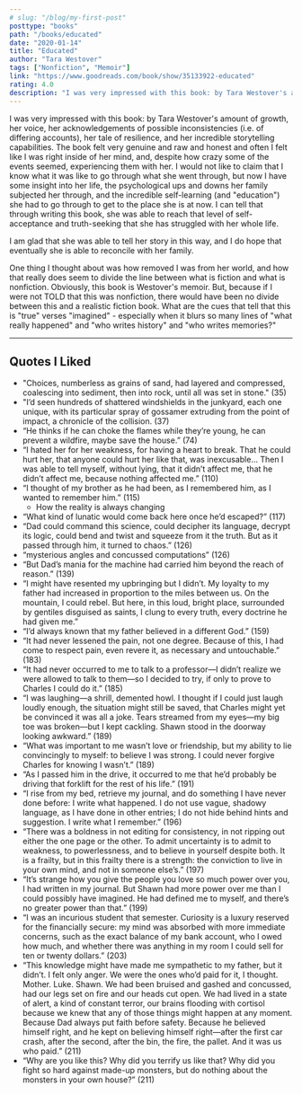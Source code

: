 ```yaml
---
# slug: "/blog/my-first-post"
posttype: "books"
path: "/books/educated"
date: "2020-01-14"
title: "Educated"
author: "Tara Westover"
tags: ["Nonfiction", "Memoir"]
link: "https://www.goodreads.com/book/show/35133922-educated"
rating: 4.0
description: "I was very impressed with this book: by Tara Westover's amount of growth, her voice, her acknowledgements of possible inconsistencies (i.e. of differing accounts), her tale of resilience, and her incredible storytelling capabilities. The book felt very genuine and raw and honest and often I felt like I was right inside of her mind, and, despite how crazy some of the events seemed, experiencing them with her."
---
```


I was very impressed with this book: by Tara Westover's amount of growth, her voice, her acknowledgements of possible inconsistencies (i.e. of differing accounts), her tale of resilience, and her incredible storytelling capabilities. The book felt very genuine and raw and honest and often I felt like I was right inside of her mind, and, despite how crazy some of the events seemed, experiencing them with her. I would not like to claim that I know what it was like to go through what she went through, but now I have some insight into her life, the psychological ups and downs her family subjected her through, and the incredible self-learning (and "education") she had to go through to get to the place she is at now. I can tell that through writing this book, she was able to reach that level of self-acceptance and truth-seeking that she has struggled with her whole life.

I am glad that she was able to tell her story in this way, and I do hope that eventually she is able to reconcile with her family.

One thing I thought about was how removed I was from her world, and how that really does seem to divide the line between what is fiction and what is nonfiction. Obviously, this book is Westover's memoir. But, because if I were not TOLD that this was nonfiction, there would have been no divide between this and a realistic fiction book. What are the cues that tell that this is "true" verses "imagined" - especially when it blurs so many lines of "what really happened" and "who writes history" and "who writes memories?"

---

## Quotes I Liked

- "Choices, numberless as grains of sand, had layered and compressed, coalescing into sediment, then into rock, until all was set in stone." (35)
- "I’d seen hundreds of shattered windshields in the junkyard, each one unique, with its particular spray of gossamer extruding from the point of impact, a chronicle of the collision. (37)
- “He thinks if he can choke the flames while they’re young, he can prevent a wildfire, maybe save the house.” (74)
- “I hated her for her weakness, for having a heart to break. That he could hurt her, that anyone could hurt her like that, was inexcusable… Then I was able to tell myself, without lying, that it didn’t affect me, that he didn’t affect me, because nothing affected me.” (110)
- “I thought of my brother as he had been, as I remembered him, as I wanted to remember him.” (115)
    - How the reality is always changing
- “What kind of lunatic would come back here once he’d escaped?” (117)
- “Dad could command this science, could decipher its language, decrypt its logic, could bend and twist and squeeze from it the truth. But as it passed through him, it turned to chaos.” (126)
- “mysterious angles and concussed computations” (126)
- “But Dad’s mania for the machine had carried him beyond the reach of reason.” (139)
- “I might have resented my upbringing but I didn’t. My loyalty to my father had increased in proportion to the miles between us. On the mountain, I could rebel. But here, in this loud, bright place, surrounded by gentiles disguised as saints, I clung to every truth, every doctrine he had given me.”
- “I’d always known that my father believed in a different God.” (159)
- “It had never lessened the pain, not one degree. Because of this, I had come to respect pain, even revere it, as necessary and untouchable.” (183)
- “It had never occurred to me to talk to a professor—I didn’t realize we were allowed to talk to them—so I decided to try, if only to prove to Charles I could do it.” (185)
- “I was laughing—a shrill, demented howl. I thought if I could just laugh loudly enough, the situation might still be saved, that Charles might yet be convinced it was all a joke. Tears streamed from my eyes—my big toe was broken—but I kept cackling. Shawn stood in the doorway looking awkward.” (189)
- “What was important to me wasn’t love or friendship, but my ability to lie convincingly to myself: to believe I was strong. I could never forgive Charles for knowing I wasn’t.” (189)
- “As I passed him in the drive, it occurred to me that he’d probably be driving that forklift for the rest of his life.” (191)
- “I rise from my bed, retrieve my journal, and do something I have never done before: I write what happened. I do not use vague, shadowy language, as I have done in other entries; I do not hide behind hints and suggestion. I write what I remember.” (196)
- “There was a boldness in not editing for consistency, in not ripping out either the one page or the other. To admit uncertainty is to admit to weakness, to powerlessness, and to believe in yourself despite both. It is a frailty, but in this frailty there is a strength: the conviction to live in your own mind, and not in someone else’s.” (197)
- “It’s strange how you give the people you love so much power over you, I had written in my journal. But Shawn had more power over me than I could possibly have imagined. He had defined me to myself, and there’s no greater power than that.” (199)
- “I was an incurious student that semester. Curiosity is a luxury reserved for the financially secure: my mind was absorbed with more immediate concerns, such as the exact balance of my bank account, who I owed how much, and whether there was anything in my room I could sell for ten or twenty dollars.” (203)
- “This knowledge might have made me sympathetic to my father, but it didn’t. I felt only anger. We were the ones who’d paid for it, I thought. Mother. Luke. Shawn. We had been bruised and gashed and concussed, had our legs set on fire and our heads cut open. We had lived in a state of alert, a kind of constant terror, our brains flooding with cortisol because we knew that any of those things might happen at any moment. Because Dad always put faith before safety. Because he believed himself right, and he kept on believing himself right—after the first car crash, after the second, after the bin, the fire, the pallet. And it was us who paid.” (211)
- “Why are you like this? Why did you terrify us like that? Why did you fight so hard against made-up monsters, but do nothing about the monsters in your own house?” (211)